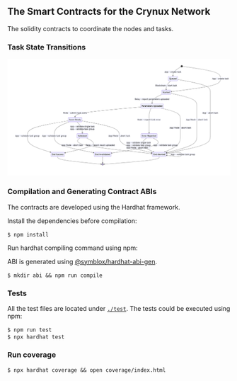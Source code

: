 ## The Smart Contracts for the Crynux Network

The solidity contracts to coordinate the nodes and tasks.

### Task State Transitions
![Task State Transitions](./docs/state-transitions.png)

### Compilation and Generating Contract ABIs

The contracts are developed using the Hardhat framework.

Install the dependencies before compilation:

```shell
$ npm install
```

Run hardhat compiling command using npm:

ABI is generated using [@symblox/hardhat-abi-gen](https://github.com/symblox/hardhat-abi-gen/).

```shell
$ mkdir abi && npm run compile
```

### Tests

All the test files are located under [```./test```](./test). The tests could be executed using npm:

```shell
$ npm run test
$ npx hardhat test
```

### Run coverage
```
$ npx hardhat coverage && open coverage/index.html
```
